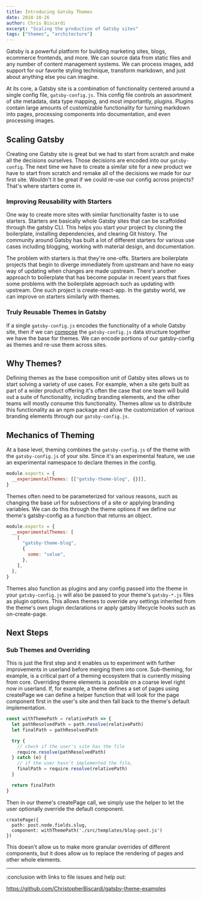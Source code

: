 ```yaml
---
title: Introducing Gatsby Themes
date: 2018-10-26
author: Chris Biscardi
excerpt: "Scaling the production of Gatsby sites"
tags: ["themes", "architecture"]
---
```


Gatsby is a powerful platform for building marketing sites, blogs,
ecommerce frontends, and more. We can source data from static files
and any number of content management systems. We can process images,
add support for our favorite styling technique, transform markdown,
and just about anything else you can imagine.

At its core, a Gatsby site is a combination of functionality centered
around a single config file, `gatsby-config.js`. This config file
controls an assortment of site metadata, data type mapping, and most
importantly, plugins. Plugins contain large amounts of customizable
functionality for turning markdown into pages, processing components
into documentation, and even processing images.

## Scaling Gatsby

Creating one Gatsby site is great but we had to start from scratch and
make all the decisions ourselves. Those decisions are encoded into our
`gatsby-config`. The next time we have to create a similar site for a
new product we have to start from scratch and remake all of the
decisions we made for our first site. Wouldn't it be great if we could
re-use our config across projects? That's where starters come
in.

### Improving Reusability with Starters

One way to create more sites with similar functionality faster is to
use starters. Starters are basically whole Gatsby sites that can be
scaffolded through the gatsby CLI. This helps you start your project
by cloning the boilerplate, installing dependencies, and clearing Git
history. The community around Gatsby has built a lot of different
starters for various use cases including blogging, working with
material design, and documentation.

The problem with starters is that they're one-offs. Starters are
boilerplate projects that begin to diverge immediately from upstream
and have no easy way of updating when changes are made
upstream. There's another approach to boilerplate that has become
popular in recent years that fixes some problems with the boilerplate
approach such as updating with upstream. One such project is
create-react-app. In the gatsby world, we can improve on starters
similarly with themes.

### Truly Reusable Themes in Gatsby

If a single `gatsby-config.js` encodes the functionality of a whole Gatsby
site, then if we can [compose](https://medium.com/javascript-scene/master-the-javascript-interview-what-is-function-composition-20dfb109a1a0) the `gatsby-config.js` data structure together
we have the base for themes. We can encode portions of our
gatsby-config as themes and re-use them across sites.

## Why Themes?

Defining themes as the base composition unit of Gatsby sites allows us to start
solving a variety of use cases. For example, when a site gets built as
part of a wider product offering it's often the case that one team
will build out a suite of functionality, including branding elements,
and the other teams will mostly consume this functionality. Themes
allow us to distribute this functionality as an npm package and allow
the customization of various branding elements through our
`gatsby-config.js`.

## Mechanics of Theming

At a base level, theming combines the `gatsby-config.js` of the
theme with the `gatsby-config.js` of your site. Since it's an experimental
feature, we use an experimental namespace to declare themes in
the config.

```js
module.exports = {
  __experimentalThemes: [["gatsby-theme-blog", {}]],
}
```

Themes often need to be parameterized for various reasons, such as
changing the base url for subsections of a site or applying branding
variables. We can do this through the theme options if we define our
theme's gatsby-config as a function that returns an object.

```js
module.exports = {
  __experimentalThemes: [
    [
      "gatsby-theme-blog",
      {
        some: "value",
      },
    ],
  ],
}
```

Themes also function as plugins and any config passed into the theme
in your `gatsby-config.js` will also be passed to your theme's `gatsby-*.js`
files as plugin options. This allows themes to override any settings
inherited from the theme's own plugin declarations or apply gatsby
lifecycle hooks such as on-create-page.

## Next Steps

### Sub Themes and Overriding

This is just the first step and it enables us to experiment with
further improvements in userland before merging them into
core. Sub-theming, for example, is a critical part of a theming
ecosystem that is currently missing from core. Overriding theme
elements is possible on a coarse level right now in userland. If, for
example, a theme defines a set of pages using createPage we can define
a helper function that will look for the page component first in the
user's site and then fall back to the theme's default implementation.

```js
const withThemePath = relativePath => {
  let pathResolvedPath = path.resolve(relativePath)
  let finalPath = pathResolvedPath

  try {
    // check if the user's site has the file
    require.resolve(pathResolvedPath)
  } catch (e) {
    // if the user hasn't implemented the file,
    finalPath = require.resolve(relativePath)
  }

  return finalPath
}
```

Then in our theme's createPage call, we simply use the helper to let
the user optionally override the default component.

```
createPage({
  path: post.node.fields.slug,
  component: withThemePath('./src/templates/blog-post.js')
})
```

This doesn't allow us to make more granular overrides of different
components, but it does allow us to replace the rendering of pages and
other whole elements.

---

:conclusion with links to file issues and help out:

https://github.com/ChristopherBiscardi/gatsby-theme-examples
